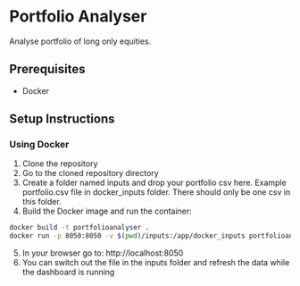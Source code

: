 # Portfolio Analyser
Analyse portfolio of long only equities.

## Prerequisites
- Docker

## Setup Instructions

### Using Docker
1. Clone the repository
2. Go to the cloned repository directory
3. Create a folder named inputs and drop your portfolio csv here. Example portfolio.csv file in docker_inputs folder. There should only be one csv in this folder.
4. Build the Docker image and run the container:
```bash
docker build -t portfolioanalyser .
docker run -p 8050:8050 -v $(pwd)/inputs:/app/docker_inputs portfolioanalyser
```
5. In your browser go to: http://localhost:8050
6. You can switch out the file in the inputs folder and refresh the data while the dashboard is running